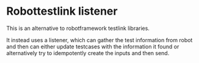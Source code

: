 # Robottestlink listener
This is an alternative to robotframework testlink libraries.

It instead uses a listener, which can gather the test information from
robot and then can either update testcases with the information it
found or alternatively try to idempotently create the inputs and
then send.
